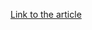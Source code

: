 [Link to the article](https://developer.apple.com/library/archive/documentation/DeveloperTools/Conceptual/DynamicLibraries/100-Articles/RunpathDependentLibraries.html)
